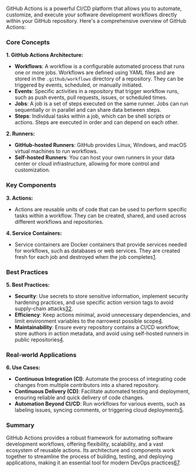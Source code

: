 GitHub Actions is a powerful CI/CD platform that allows you to automate, customize, and execute your software development workflows directly within your GitHub repository. Here's a comprehensive overview of GitHub Actions:

### Core Concepts

**1. GitHub Actions Architecture:**
   - **Workflows**: A workflow is a configurable automated process that runs one or more jobs. Workflows are defined using YAML files and are stored in the `.github/workflows` directory of a repository. They can be triggered by events, scheduled, or manually initiated.
   - **Events**: Specific activities in a repository that trigger workflow runs, such as push events, pull requests, issues, or scheduled times.
   - **Jobs**: A job is a set of steps executed on the same runner. Jobs can run sequentially or in parallel and can share data between steps.
   - **Steps**: Individual tasks within a job, which can be shell scripts or actions. Steps are executed in order and can depend on each other.

**2. Runners:**
   - **GitHub-hosted Runners**: GitHub provides Linux, Windows, and macOS virtual machines to run workflows.
   - **Self-hosted Runners**: You can host your own runners in your data center or cloud infrastructure, allowing for more control and customization.

### Key Components

**3. Actions:**
   - Actions are reusable units of code that can be used to perform specific tasks within a workflow. They can be created, shared, and used across different workflows and repositories.

**4. Service Containers:**
   - Service containers are Docker containers that provide services needed for workflows, such as databases or web services. They are created fresh for each job and destroyed when the job completes[1](https://docs.github.com/en/actions/use-cases-and-examples/using-containerized-services/about-service-containers).

### Best Practices

**5. Best Practices:**
   - **Security**: Use secrets to store sensitive information, implement security hardening practices, and use specific action version tags to avoid supply-chain attacks[3](https://docs.github.com/en/actions/security-for-github-actions/security-guides/security-hardening-for-github-actions)[2](https://blog.gitguardian.com/github-actions-security-cheat-sheet/).
   - **Efficiency**: Keep actions minimal, avoid unnecessary dependencies, and limit environment variables to the narrowest possible scope[4](https://www.datree.io/resources/github-actions-best-practices).
   - **Maintainability**: Ensure every repository contains a CI/CD workflow, store authors in action metadata, and avoid using self-hosted runners in public repositories[4](https://www.datree.io/resources/github-actions-best-practices).

### Real-world Applications

**6. Use Cases:**
   - **Continuous Integration (CI)**: Automate the process of integrating code changes from multiple contributors into a shared repository.
   - **Continuous Delivery (CD)**: Facilitate automated testing and deployment, ensuring reliable and quick delivery of code changes.
   - **Automation Beyond CI/CD**: Run workflows for various events, such as labeling issues, syncing comments, or triggering cloud deployments[5](https://docs.github.com/en/actions/about-github-actions/understanding-github-actions).

### Summary

GitHub Actions provides a robust framework for automating software development workflows, offering flexibility, scalability, and a vast ecosystem of reusable actions. Its architecture and components work together to streamline the process of building, testing, and deploying applications, making it an essential tool for modern DevOps practices[6](https://docs.github.com/en/actions)[7](https://docs.github.com/en/enterprise-cloud@latest/enterprise-onboarding/github-actions-for-your-enterprise/understanding-github-actions).
